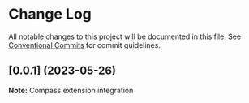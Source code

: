 # Change Log

All notable changes to this project will be documented in this file.
See [Conventional Commits](https://conventionalcommits.org) for commit guidelines.

## [0.0.1] (2023-05-26)

**Note:** Compass extension integration